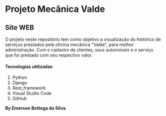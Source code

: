 # Projeto Mecânica Valde
## Site WEB

O projeto neste repositório tem como objetivo a visualização do histórico de serviços prestados pela oficina mecânica "Valde", para melhor administração. Com o cadastro de clientes, seus automóveis e o serviço que foi prestado com seu respectivo valor.

#### Tecnologias utilizadas

 1. Python
 2. Django
 3. Rest_framework
 4. Visual Studio Code
 5. GitHub

**By Emerson Bottega da Silva**
